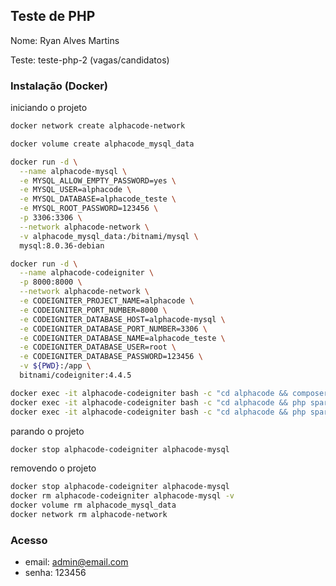 
## Teste de PHP

Nome: Ryan Alves Martins

Teste: teste-php-2 (vagas/candidatos)
### Instalação (Docker)
iniciando o projeto
```bash
docker network create alphacode-network

```

```bash
docker volume create alphacode_mysql_data
```

```bash
docker run -d \
  --name alphacode-mysql \
  -e MYSQL_ALLOW_EMPTY_PASSWORD=yes \
  -e MYSQL_USER=alphacode \
  -e MYSQL_DATABASE=alphacode_teste \
  -e MYSQL_ROOT_PASSWORD=123456 \
  -p 3306:3306 \
  --network alphacode-network \
  -v alphacode_mysql_data:/bitnami/mysql \
  mysql:8.0.36-debian
```

```bash
docker run -d \
  --name alphacode-codeigniter \
  -p 8000:8000 \
  --network alphacode-network \
  -e CODEIGNITER_PROJECT_NAME=alphacode \
  -e CODEIGNITER_PORT_NUMBER=8000 \
  -e CODEIGNITER_DATABASE_HOST=alphacode-mysql \
  -e CODEIGNITER_DATABASE_PORT_NUMBER=3306 \
  -e CODEIGNITER_DATABASE_NAME=alphacode_teste \
  -e CODEIGNITER_DATABASE_USER=root \
  -e CODEIGNITER_DATABASE_PASSWORD=123456 \
  -v ${PWD}:/app \
  bitnami/codeigniter:4.4.5
```

```bash
docker exec -it alphacode-codeigniter bash -c "cd alphacode && composer install"
docker exec -it alphacode-codeigniter bash -c "cd alphacode && php spark migrate"
docker exec -it alphacode-codeigniter bash -c "cd alphacode && php spark db:seed BootstrapSeeder"
```

parando o projeto

```bash
docker stop alphacode-codeigniter alphacode-mysql
```

removendo o projeto

```bash
docker stop alphacode-codeigniter alphacode-mysql
docker rm alphacode-codeigniter alphacode-mysql -v
docker volume rm alphacode_mysql_data
docker network rm alphacode-network
```

### Acesso
- email: admin@email.com
- senha: 123456
